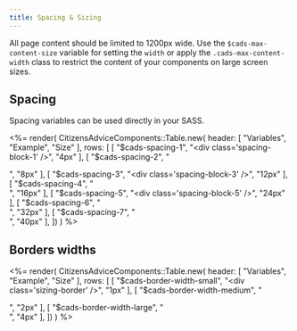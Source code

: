 ```yaml
---
title: Spacing & Sizing
---
```


All page content should be limited to 1200px wide. Use the `$cads-max-content-size` variable for setting the `width` or apply the `.cads-max-content-width` class to restrict the content of your components on large screen sizes.

## Spacing

Spacing variables can be used directly in your SASS.

<%= render(
CitizensAdviceComponents::Table.new(
header: [
"Variables",
"Example",
"Size"
],
rows: [
[
"$cads-spacing-1",
"<div class='spacing-block-1' />",
"4px"
],
[
"$cads-spacing-2",
"<div class='spacing-block-2' />",
"8px"
],
[
"$cads-spacing-3",
"<div class='spacing-block-3' />",
"12px"
],
[
"$cads-spacing-4",
"<div class='spacing-block-4' />",
"16px"
],
[
"$cads-spacing-5",
"<div class='spacing-block-5' />",
"24px"
],
[
"$cads-spacing-6",
"<div class='spacing-block-6' />",
"32px"
],
[
"$cads-spacing-7",
"<div class='spacing-block-7' />",
"40px"
],
])
) %>

## Borders widths

<%= render(
CitizensAdviceComponents::Table.new(
header: [
"Variables",
"Example",
"Size"
],
rows: [
[
"$cads-border-width-small",
"<div class='sizing-border' />",
"1px"
],
[
"$cads-border-width-medium",
"<div class='sizing-border sizing-border--medium' />",
"2px"
],
[
"$cads-border-width-large",
"<div class='sizing-border sizing-border--large' />",
"4px"
],
])
) %>
